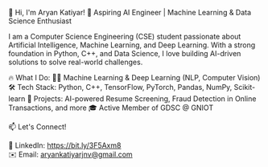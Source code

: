 
👋 Hi, I'm Aryan Katiyar!
🚀 Aspiring AI Engineer | Machine Learning & Data Science Enthusiast

I am a Computer Science Engineering (CSE) student passionate about Artificial Intelligence, Machine Learning, and Deep Learning. With a strong foundation in Python, C++, and Data Science, I love building AI-driven solutions to solve real-world challenges.

🔥 What I Do:
👨‍💻 Machine Learning & Deep Learning (NLP, Computer Vision)
🛠️ Tech Stack: Python, C++, TensorFlow, PyTorch, Pandas, NumPy, Scikit-learn
🚀 Projects: AI-powered Resume Screening, Fraud Detection in Online Transactions, and more
🎓 Active Member of GDSC @ GNIOT

📫 Let's Connect!

💼 LinkedIn: https://bit.ly/3F5Axm8     
✉️ Email: aryankatiyarjnv@gmail.com
